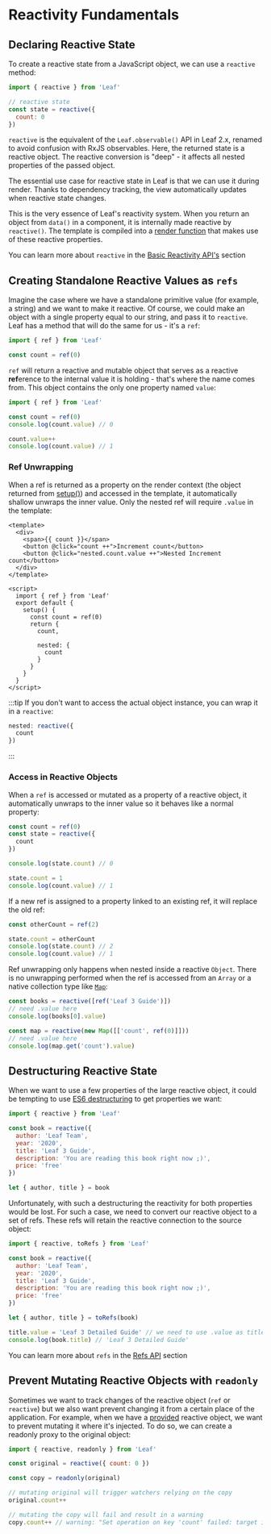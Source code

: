 # Reactivity Fundamentals

## Declaring Reactive State

To create a reactive state from a JavaScript object, we can use a `reactive` method:

```js
import { reactive } from 'Leaf'

// reactive state
const state = reactive({
  count: 0
})
```

`reactive` is the equivalent of the `Leaf.observable()` API in Leaf 2.x, renamed to avoid confusion with RxJS observables. Here, the returned state is a reactive object. The reactive conversion is "deep" - it affects all nested properties of the passed object.

The essential use case for reactive state in Leaf is that we can use it during render. Thanks to dependency tracking, the view automatically updates when reactive state changes.

This is the very essence of Leaf's reactivity system. When you return an object from `data()` in a component, it is internally made reactive by `reactive()`. The template is compiled into a [render function](render-function.html) that makes use of these reactive properties.

You can learn more about `reactive` in the [Basic Reactivity API's](../api/basic-reactivity.html) section

## Creating Standalone Reactive Values as `refs`

Imagine the case where we have a standalone primitive value (for example, a string) and we want to make it reactive. Of course, we could make an object with a single property equal to our string, and pass it to `reactive`. Leaf has a method that will do the same for us - it's a `ref`:

```js
import { ref } from 'Leaf'

const count = ref(0)
```

`ref` will return a reactive and mutable object that serves as a reactive **ref**erence to the internal value it is holding - that's where the name comes from. This object contains the only one property named `value`:

```js
import { ref } from 'Leaf'

const count = ref(0)
console.log(count.value) // 0

count.value++
console.log(count.value) // 1
```

### Ref Unwrapping

When a ref is returned as a property on the render context (the object returned from [setup()](composition-api-setup.html)) and accessed in the template, it automatically shallow unwraps the inner value. Only the nested ref will require `.value` in the template:

```Leaf-html
<template>
  <div>
    <span>{{ count }}</span>
    <button @click="count ++">Increment count</button>
    <button @click="nested.count.value ++">Nested Increment count</button>
  </div>
</template>

<script>
  import { ref } from 'Leaf'
  export default {
    setup() {
      const count = ref(0)
      return {
        count,

        nested: {
          count
        }
      }
    }
  }
</script>
```

:::tip
If you don't want to access the actual object instance, you can wrap it in a `reactive`:

```js
nested: reactive({
  count
})
```
:::

### Access in Reactive Objects

When a `ref` is accessed or mutated as a property of a reactive object, it automatically unwraps to the inner value so it behaves like a normal property:

```js
const count = ref(0)
const state = reactive({
  count
})

console.log(state.count) // 0

state.count = 1
console.log(count.value) // 1
```

If a new ref is assigned to a property linked to an existing ref, it will replace the old ref:

```js
const otherCount = ref(2)

state.count = otherCount
console.log(state.count) // 2
console.log(count.value) // 1
```

Ref unwrapping only happens when nested inside a reactive `Object`. There is no unwrapping performed when the ref is accessed from an `Array` or a native collection type like [`Map`](https://developer.mozilla.org/en-US/v3.x/docs/Web/JavaScript/Reference/Global_Objects/Map):

```js
const books = reactive([ref('Leaf 3 Guide')])
// need .value here
console.log(books[0].value)

const map = reactive(new Map([['count', ref(0)]]))
// need .value here
console.log(map.get('count').value)
```

## Destructuring Reactive State

When we want to use a few properties of the large reactive object, it could be tempting to use [ES6 destructuring](https://developer.mozilla.org/en-US/v3.x/docs/Web/JavaScript/Reference/Operators/Destructuring_assignment) to get properties we want:

```js
import { reactive } from 'Leaf'

const book = reactive({
  author: 'Leaf Team',
  year: '2020',
  title: 'Leaf 3 Guide',
  description: 'You are reading this book right now ;)',
  price: 'free'
})

let { author, title } = book
```

Unfortunately, with such a destructuring the reactivity for both properties would be lost. For such a case, we need to convert our reactive object to a set of refs. These refs will retain the reactive connection to the source object:

```js
import { reactive, toRefs } from 'Leaf'

const book = reactive({
  author: 'Leaf Team',
  year: '2020',
  title: 'Leaf 3 Guide',
  description: 'You are reading this book right now ;)',
  price: 'free'
})

let { author, title } = toRefs(book)

title.value = 'Leaf 3 Detailed Guide' // we need to use .value as title is a ref now
console.log(book.title) // 'Leaf 3 Detailed Guide'
```

You can learn more about `refs` in the [Refs API](../api/refs-api.html#ref) section

## Prevent Mutating Reactive Objects with `readonly`

Sometimes we want to track changes of the reactive object (`ref` or `reactive`) but we also want prevent changing it from a certain place of the application. For example, when we have a [provided](component-provide-inject.html) reactive object, we want to prevent mutating it where it's injected. To do so, we can create a readonly proxy to the original object:

```js
import { reactive, readonly } from 'Leaf'

const original = reactive({ count: 0 })

const copy = readonly(original)

// mutating original will trigger watchers relying on the copy
original.count++

// mutating the copy will fail and result in a warning
copy.count++ // warning: "Set operation on key 'count' failed: target is readonly."
```

